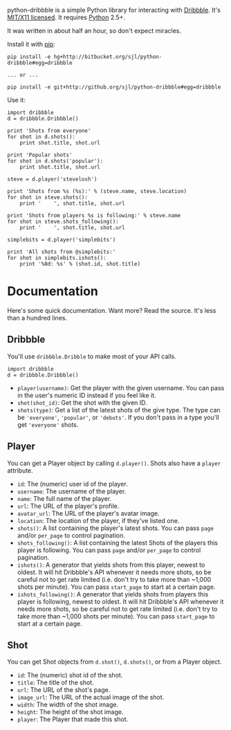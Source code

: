 python-dribbble is a simple Python library for interacting with [Dribbble][].
It's [MIT/X11 licensed][license]. It requires [Python][] 2.5+.

It was written in about half an hour, so don't expect miracles.

Install it with [pip][]:

    pip install -e hg+http://bitbucket.org/sjl/python-dribbble#egg=dribbble

    ... or ...

    pip install -e git+http://github.org/sjl/python-dribbble#egg=dribbble

Use it:

    import dribbble
    d = dribbble.Dribbble()

    print 'Shots from everyone'
    for shot in d.shots():
        print shot.title, shot.url

    print 'Popular shots'
    for shot in d.shots('popular'):
        print shot.title, shot.url

    steve = d.player('stevelosh')

    print 'Shots from %s (%s):' % (steve.name, steve.location)
    for shot in steve.shots():
        print '    ', shot.title, shot.url

    print 'Shots from players %s is following:' % steve.name
    for shot in steve.shots_following():
        print '    ', shot.title, shot.url

    simplebits = d.player('simplebits')

    print 'All shots from @simplebits:'
    for shot in simplebits.ishots():
        print '%8d: %s' % (shot.id, shot.title)

Documentation
=============

Here's some quick documentation. Want more? Read the source. It's less than
a hundred lines.

Dribbble
--------

You'll use `dribbble.Dribble` to make most of your API calls.

    import dribbble
    d = dribbble.Dribbble()

* `player(username)`: Get the player with the given username. You can pass
  in the user's numeric ID instead if you feel like it.
* `shot(shot_id)`: Get the shot with the given ID.
* `shots(type)`: Get a list of the latest shots of the give type. The type
  can be `'everyone'`, `'popular'`, or `'debuts'`. If you don't pass in a type
  you'll get `'everyone'` shots.

Player
------

You can get a Player object by calling `d.player()`. Shots also have a `player`
attribute.

* `id`: The (numeric) user id of the player.
* `username`: The username of the player.
* `name`: The full name of the player.
* `url`: The URL of the player's profile.
* `avatar_url`: The URL of the player's avatar image.
* `location`: The location of the player, if they've listed one.
* `shots()`: A list containing the player's latest shots. You can pass `page`
  and/or `per_page` to control pagination.
* `shots_following()`: A list containing the latest Shots of the players this
  player is following. You can pass `page` and/or `per_page` to control
  pagination.
* `ishots()`: A generator that yields shots from this player, newest to oldest.
  It will hit Dribbble's API whenever it needs more shots, so be careful not to
  get rate limited (i.e. don't try to take more than ~1,000 shots per minute).
  You can pass `start_page` to start at a certain page.
* `ishots_following()`: A generator that yields shots from players this player
  is following, newest to oldest.  It will hit Dribbble's API whenever it needs
  more shots, so be careful not to get rate limited (i.e. don't try to take
  more than ~1,000 shots per minute). You can pass `start_page` to start at
  a certain page.

Shot
----

You can get Shot objects from `d.shot()`, `d.shots()`, or from a Player object.

* `id`: The (numeric) shot id of the shot.
* `title`: The title of the shot.
* `url`: The URL of the shot's page.
* `image_url`: The URL of the actual image of the shot.
* `width`: The width of the shot image.
* `height`: The height of the shot image.
* `player`: The Player that made this shot.


[Dribbble]: http://dribbble.com/
[license]: http://en.wikipedia.org/wiki/MIT_License
[Python]: http://python.org/
[pip]: http://pip.openplans.org/
